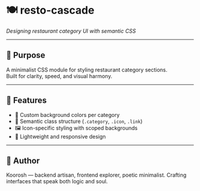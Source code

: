 # 🍽️ resto-cascade  
_Designing restaurant category UI with semantic CSS_

---

## 🎯 Purpose  
A minimalist CSS module for styling restaurant category sections.  
Built for clarity, speed, and visual harmony.

---

## 🧩 Features  
- 🎨 Custom background colors per category  
- 🧭 Semantic class structure (`.category`, `.icon`, `.link`)  
- 🖼️ Icon-specific styling with scoped backgrounds  
- 🧵 Lightweight and responsive design

---

## 🧠 Author
Koorosh — backend artisan, frontend explorer, poetic minimalist. Crafting interfaces that speak both logic and soul.
